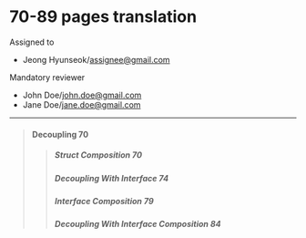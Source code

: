 # 70-89 pages translation

Assigned to

- Jeong Hyunseok/assignee@gmail.com

Mandatory reviewer

- John Doe/john.doe@gmail.com
- Jane Doe/jane.doe@gmail.com

---

> #### Decoupling 70
>
> > ##### Struct Composition 70
> >
> > ##### Decoupling With Interface 74
> >
> > ##### Interface Composition 79
> >
> > ##### Decoupling With Interface Composition 84
